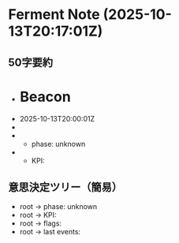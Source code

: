 # Ferment Note (2025-10-13T20:17:01Z)

## 50字要約
- # Beacon
- 2025-10-13T20:00:01Z
- 
- - phase: unknown
- - KPI:

## 意思決定ツリー（簡易）
- root -> phase: unknown
- root -> KPI:
- root -> flags:
- root -> last events:
